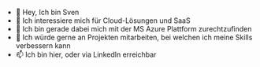 - 👋 Hey, Ich bin Sven
- 👀 Ich interessiere mich für Cloud-Lösungen und SaaS
- 🌱 Ich bin gerade dabei mich mit der MS Azure Plattform zurechtzufinden
- 💞️ Ich würde gerne an Projekten mitarbeiten, bei welchen ich meine Skills verbessern kann
- 📫 Ich bin hier, oder via LinkedIn erreichbar

<!---
Zvn01/Zvn01 is a ✨ special ✨ repository because its `README.md` (this file) appears on your GitHub profile.
You can click the Preview link to take a look at your changes.
--->
